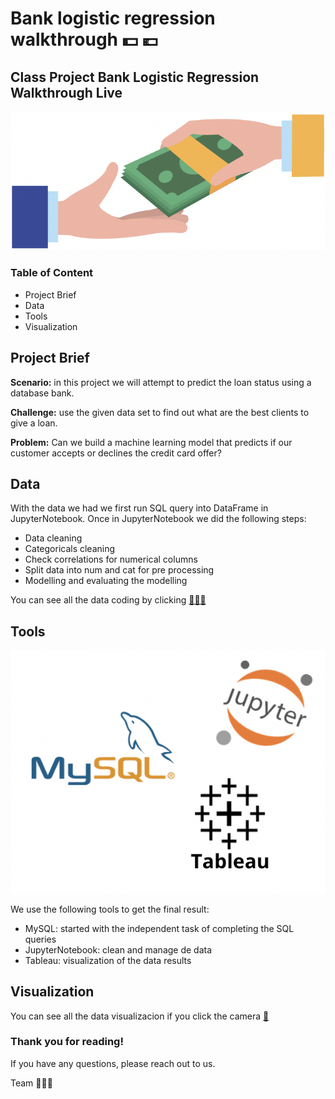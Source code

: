 # Bank logistic regression walkthrough 💵 💶 
## Class Project Bank Logistic Regression Walkthrough Live
![](images/Image1.png)

### Table of Content
- Project Brief
- Data
- Tools
- Visualization

## Project Brief
**Scenario:** in this project we will attempt to predict the loan status using a database bank.

**Challenge:** use the given data set to find out what are the best clients to give a loan.

**Problem:** Can we build a machine learning model that predicts if our customer accepts or declines the credit card offer?

## Data
With the data we had we first run SQL query into DataFrame in JupyterNotebook.
Once in JupyterNotebook we did the following steps:
- Data cleaning
- Categoricals cleaning
- Check correlations for numerical columns
- Split data into num and cat for pre processing
- Modelling and evaluating the modelling

You can see all the data coding by clicking [ 👨🏻‍💻 ](https://github.com/vonate5/Ironhack-bank-log-reg-walkthrough/blob/main/code/bank_logistic_regression_walkthrough_live.ipynb)
 
## Tools
![](images/Image10.png)

We use the following tools to get the final result:
- MySQL: started with the independent task of completing the SQL queries
- JupyterNotebook: clean and manage de data
- Tableau: visualization of the data results

## Visualization
You can see all the data visualizacion if you click the camera [📸](https://github.com/vonate5/Ironhack-bank-log-reg-walkthrough/tree/main/images)


### Thank you for reading!
If you have any questions, please reach out to us.

Team 🤹🏻‍♂️




